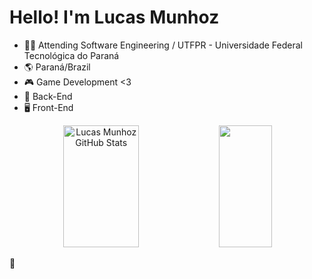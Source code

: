 ### <H1>Hello! I'm Lucas Munhoz</H1>

 - 👨‍🎓 Attending Software Engineering / UTFPR - Universidade Federal Tecnológica do Paraná
 - 🌎 Paraná/Brazil
 - 🎮 Game Development <3
 - 💽 Back-End
 - 🖥️ Front-End
 
 <div align="center">
  <img width="49%" height="195px" src="https://github-readme-stats.vercel.app/api?username=Lucas-Munhoz&show_icons=true&count_private=true&hide_border=true&title_color=00b040&icon_color=00b040&text_color=c9d1d9&bg_color=0d1117" alt="Lucas Munhoz GitHub Stats"/>
  <img width="41%" height="195px" src="https://github-readme-stats.vercel.app/api/top-langs/?username=Lucas-Munhoz&layout=compact&hide_border=true&title_color=00b040&text_color=00b040&bg_color=0d1117"/>
</div>

<p>🐂</p>
